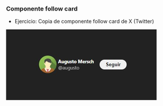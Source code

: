 ### Componente follow card

- Ejercicio: Copia de componente follow card de X (Twitter)

![Screen readme](https://github.com/MerschIT/midudev-react/blob/main/projects/00-hola-mundo/src/assets/captura-pantalla-twcard.jpg?raw=true "Screen readme")